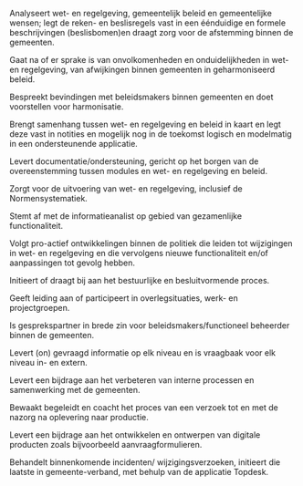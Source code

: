 Analyseert wet- en regelgeving, gemeentelijk beleid en gemeentelijke wensen; legt de reken- en beslisregels vast in een éénduidige en formele beschrijvingen (beslisbomen)en draagt zorg voor de afstemming binnen de gemeenten.

Gaat na of er sprake is van onvolkomenheden en onduidelijkheden in wet- en regelgeving, van afwijkingen binnen gemeenten in geharmoniseerd beleid.

Bespreekt bevindingen met beleidsmakers binnen gemeenten en doet voorstellen voor harmonisatie.

Brengt samenhang tussen wet- en regelgeving en beleid in kaart en legt deze vast in notities en mogelijk nog in de toekomst logisch en modelmatig in een ondersteunende applicatie.

Levert documentatie/ondersteuning, gericht op het borgen van de overeenstemming tussen modules en wet- en regelgeving en beleid.

Zorgt voor de uitvoering van wet- en regelgeving, inclusief de Normensystematiek.

Stemt af met de informatieanalist op gebied van gezamenlijke functionaliteit.

Volgt pro-actief ontwikkelingen binnen de politiek die leiden tot wijzigingen in wet- en regelgeving en die vervolgens nieuwe functionaliteit en/of aanpassingen tot gevolg hebben.

Initieert of draagt bij aan het bestuurlijke en besluitvormende proces.

Geeft leiding aan of participeert in overlegsituaties, werk- en projectgroepen.

Is gesprekspartner in brede zin voor beleidsmakers/functioneel beheerder binnen de gemeenten.

Levert (on) gevraagd informatie op elk niveau en is vraagbaak voor elk niveau in- en extern.

Levert een bijdrage aan het verbeteren van interne processen en samenwerking met de gemeenten.

Bewaakt begeleidt en coacht het proces van een verzoek tot en met de nazorg na oplevering naar productie.

Levert een bijdrage aan het ontwikkelen en ontwerpen van digitale producten zoals bijvoorbeeld aanvraagformulieren.

Behandelt binnenkomende incidenten/ wijzigingsverzoeken, initieert die laatste in gemeente-verband, met behulp van de applicatie Topdesk.